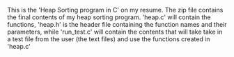 This is the 'Heap Sorting program in C' on my resume. The zip file contains the final contents of my heap sorting program. 
'heap.c' will contain the functions, 'heap.h' is the header file containing the function names and their parameters,  while 'run_test.c' will contain the contents that will take take in a
  test file from the user (the text files) and use the functions created in 'heap.c' 
